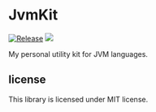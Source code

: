 # JvmKit
[![Release](https://travis-ci.org/anhcraft/JvmKit.svg?branch=master)](https://travis-ci.org/anhcraft/JvmKit)
[![](https://jitpack.io/v/anhcraft/JvmKit.svg)](https://jitpack.io/#anhcraft/JvmKit)

My personal utility kit for JVM languages.

## license
This library is licensed under MIT license.
